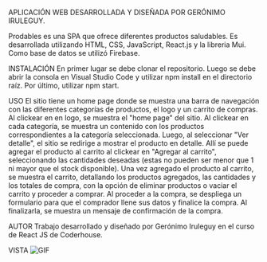 APLICACIÓN WEB DESARROLLADA Y DISEÑADA POR GERÓNIMO IRULEGUY.

Prodables es una SPA que ofrece diferentes productos saludables. Es desarrollada utilizando HTML, CSS, JavaScript, React.js y la libreria Mui. Como base de datos se utilizó Firebase.

INSTALACIÓN
En primer lugar se debe clonar el repositorio.
Luego se debe abrir la consola en Visual Studio Code y utilizar npm install en el directorio raíz.
Por último, utilizar npm start.

USO
El sitio tiene un home page donde se muestra una barra de navegación con las diferentes categorías de productos, el logo y un carrito de compras. 
Al clickear en en logo, se muestra el "home page" del sitio.
Al clickear en cada categoría, se muestra un contenido con los productos correspondientes a la categoría seleccionada. Luego, al seleccionar "Ver detalle", el sitio se redirige a mostrar el producto en detalle. Allí se puede agregar el producto al carrito al clickear en "Agregar al carrito", seleccionando las cantidades deseadas (estas no pueden ser menor que 1 ni mayor que el stock disponible). Una vez agregado el producto al carrito, se muestra el carrito, detallando los productos agregados, las cantidades y los totales de compra, con la opción de eliminar productos o vaciar el carrito y proceder a comprar. Al proceder a la compra, se despliega un formulario para que el comprador llene sus datos y finalice la compra. Al finalizarla, se muestra un mensaje de confirmación de la compra.

AUTOR
Trabajo desarrollado y diseñado por Gerónimo Iruleguy en el curso de React JS de Coderhouse. 

VISTA
![GIF](https://user-images.githubusercontent.com/92894621/168497024-76a825bd-de92-423f-bc37-dd44688ad690.gif)
